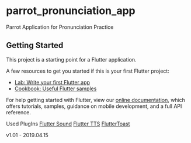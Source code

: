# parrot_pronunciation_app

Parrot Application for Pronunciation Practice

## Getting Started

This project is a starting point for a Flutter application.

A few resources to get you started if this is your first Flutter project:

- [Lab: Write your first Flutter app](https://flutter.io/docs/get-started/codelab)
- [Cookbook: Useful Flutter samples](https://flutter.io/docs/cookbook)

For help getting started with Flutter, view our 
[online documentation](https://flutter.io/docs), which offers tutorials, 
samples, guidance on mobile development, and a full API reference.

Used PlugIns
[Flutter Sound](https://pub.dartlang.org/packages/flutter_sound)
[Flutter TTS](https://pub.dartlang.org/packages/flutter_tts)
[FlutterToast](https://pub.dartlang.org/packages/fluttertoast)

v1.01 - 2019.04.15